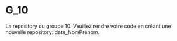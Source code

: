 # G_10
La repository du groupe 10.
Veuillez rendre votre code en créant une nouvelle repository: date_NomPrénom.
